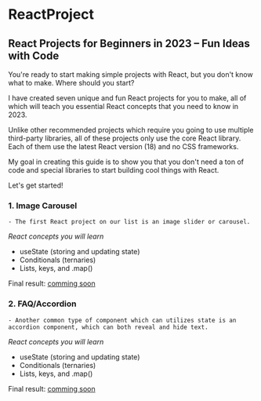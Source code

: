 # ReactProject

## React Projects for Beginners in 2023 – Fun Ideas with Code

You're ready to start making simple projects with React, but you don't know what to make. Where should you start?

I have created seven unique and fun React projects for you to make, all of which will teach you essential React concepts that you need to know in 2023.

Unlike other recommended projects which require you going to use multiple third-party libraries, all of these projects only use the core React library. Each of them use the latest React version (18) and no CSS frameworks.

My goal in creating this guide is to show you that you don't need a ton of code and special libraries to start building cool things with React.

Let's get started!

### 1. Image Carousel
	- The first React project on our list is an image slider or carousel.

*React concepts you will learn*
- useState (storing and updating state)
- Conditionals (ternaries)
- Lists, keys, and .map()

Final result: [comming soon]()

### 2. FAQ/Accordion
	- Another common type of component which can utilizes state is an accordion component, which can both reveal and hide text.

*React concepts you will learn*
- useState (storing and updating state)
- Conditionals (ternaries)
- Lists, keys, and .map()

Final result: [comming soon]()